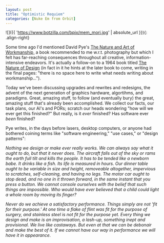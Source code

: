 ```yaml
---
layout: post
title: "Optimistic Requiem"
categories: [Nuke Em from Orbit]
---
```


![]({{ 'https://www.botzilla.com/bpix/mem_mori.jpg' | absolute_url }}){: .align-right}

Some time ago I'd mentioned David Pye's <a href="http://wingide.com/pipermail/py-design-forum/2003-September/000188.html">The Nature and Art of Workmanship,</a> a book recommended to me w.r.t. photography but which I felt has far-reaching consequences throughout all creative, information-intensive endeavors. It's actually a follow-on to a 1964 book titled <a href="http://www.art-omma.org/issue8/text/JanMichl.htm">The Nature of Design</a> (in fact in it he hints at the later book to come, writing in the final pages: "there is no space here to write what needs writing about workmanship...").

Today we've been discussing upgrades and rewrites and redesigns, the advent of the next generation of graphics hardware, algortihms, and paradigms. Great, amazing stuff, to follow (and eventually bury) the great, amazing stuff that's already been accomplished. We collect our facts, our task plans, our AI's and PORs; scratch our heads wondering "how will we ever get this finished?" But really, is it <i>ever</i> finished? Has software ever <i>been</i> finished?

Pye writes, in the days before lasers, desktop computers, or anyone had bothered coining terms like "software engineering," "use cases," or "design patterns":


<!--more-->
<i>Nothing we design or make ever really works. We can always say what it ought to do, but that it never does. The aircraft falls out of the sky or rams the earth full tilt and kills the people.  It has to be tended like a newborn babe. It drinks like a fish. Its life is measured in hours. Our dinner table ought to be variable in size and height, removeable altogether, impervious to scratches, self-cleaning, and having no legs. The motor car ought to stop dead, and no one in it thrown forward, in the same instant that you press a button. We cannot console ourselves with the belief that such things are impossible. Who would have ever believed that a child could light a whole room by moving its finger?</i>

<i>Never do we achieve a satisfactory performance. Things simply are not 'fit for their purpose.' At one time a flake of flint was fit for the purpose of surgery, and stainless steel is not fit for the purpose yet. Every thing we design and make is an improvisation, a lash-up, something inept and provisional. We live like castaways. But even at that we can be debonair and make the best of it. If we cannot have our way in performance we will have it in appearance.</i>

